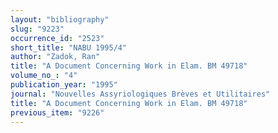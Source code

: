 ```yaml
---
layout: "bibliography"
slug: "9223"
occurrence_id: "2523"
short_title: "NABU 1995/4"
author: "Zadok, Ran"
title: "A Document Concerning Work in Elam. BM 49718"
volume_no_: "4"
publication_year: "1995"
journal: "Nouvelles Assyriologiques Brèves et Utilitaires"
title: "A Document Concerning Work in Elam. BM 49718"
previous_item: "9226"
---
```

